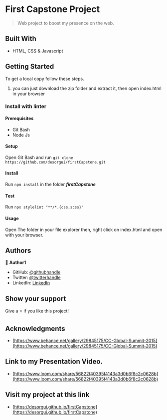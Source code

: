 # First Capstone Project

> Web project to boost my presence on the web.

## Built With

- HTML, CSS & Javascript

## Getting Started

To get a local copy follow these steps.

1. you can just download the zip folder and extract it, then open index.html in your browser

### Install with linter

#### Prerequisites

- Git Bash
- Node Js

#### Setup

Open Git Bash and run
`git clone https://github.com/desorgui/firstCapstone.git`

#### Install

Run `npm install` in the folder **_firstCapstone_**

#### Test

Run `npx stylelint "**/*.{css,scss}"`

#### Usage

Open The folder in your file explorer then, right click on index.html and open with your browser.

## Authors

👤 **Author1**

- GitHub: [@githubhandle](https://github.com/desorgui)
- Twitter: [@twitterhandle](https://twitter.com/DGuishny)
- LinkedIn: [LinkedIn](https://www.linkedin.com/in/guishny-desor-5421a01a9/)

## Show your support

Give a ⭐️ if you like this project!

## Acknowledgments

- [https://www.behance.net/gallery/29845175/CC-Global-Summit-2015](https://www.behance.net/gallery/29845175/CC-Global-Summit-2015)


## Link to my Presentation Video.

- [https://www.loom.com/share/56822f40395f4143a3d0b6f8c2c0628b](https://www.loom.com/share/56822f40395f4143a3d0b6f8c2c0628b)

## Visit my project at this link

- [https://desorgui.github.io/firstCapstone](https://desorgui.github.io/firstCapstone)